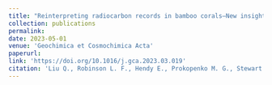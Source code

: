 ```yaml
---
title: "Reinterpreting radiocarbon records in bamboo corals–New insights from the tropical North Atlantic"
collection: publications
permalink: 
date: 2023-05-01
venue: 'Geochimica et Cosmochimica Acta'
paperurl: 
link: 'https://doi.org/10.1016/j.gca.2023.03.019'
citation: 'Liu Q., Robinson L. F., Hendy E., Prokopenko M. G., Stewart J. A., Knowles T. D. J., Li T., <b>Samperiz A.</b> 2023. <i>Geochimica et Cosmochimica Acta</i> 348. DOI: 10.1016/j.gca.2023.03.019'
---
```

